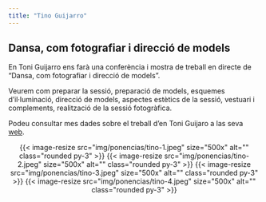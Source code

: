 ```yaml
---
title: "Tino Guijarro"
---
```


## Dansa, com fotografiar i direcció de models

En Toni Guijarro ens farà una conferència i mostra de treball en directe de “Dansa, com fotografiar i direcció de models”.

Veurem com preparar la sessió, preparació de models, esquemes d’il·luminació, direcció de models, aspectes estètics de la sessió, vestuari i complements, realització de la sessió fotogràfica.

Podeu consultar mes dades sobre el treball d’en Toni Guijaro a las seva
[web](https://tinoguijarrofotografia.com).

<div align="center">
{{< image-resize src="img/ponencias/tino-1.jpeg" size="500x" alt="" class="rounded py-3" >}}
{{< image-resize src="img/ponencias/tino-2.jpeg" size="500x" alt="" class="rounded py-3" >}}
{{< image-resize src="img/ponencias/tino-3.jpeg" size="500x" alt="" class="rounded py-3" >}}
{{< image-resize src="img/ponencias/tino-4.jpeg" size="500x" alt="" class="rounded py-3" >}}
</div>
